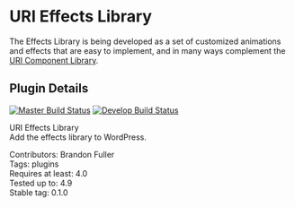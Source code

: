 # URI Effects Library

The Effects Library is being developed as a set of customized animations and effects that are easy to implement, and in many ways complement the [URI Component Library](https://github.com/uriweb/uri-component-library).


## Plugin Details

[![Master Build Status](https://travis-ci.org/uriweb/uri-effects-library.svg?branch=master "Master build status")](https://travis-ci.org/uriweb/uri-effects-library)
[![Develop Build Status](https://travis-ci.org/uriweb/uri-effects-library.svg?branch=develop "Develop build status")](https://travis-ci.org/uriweb/uri-effects-library)

URI Effects Library  
Add the effects library to WordPress.  

Contributors: Brandon Fuller  
Tags: plugins  
Requires at least: 4.0  
Tested up to: 4.9  
Stable tag: 0.1.0  
